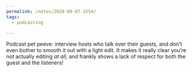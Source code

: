 ```yaml
---
permalink: /notes/2020-09-07-1554/
tags:
  - podcasting

---
```


Podcast pet peeve: interview hosts who talk over their guests, and don’t even bother to smooth it out with a light edit. It makes it really clear you’re not actually editing *at all*, and frankly shows a lack of respect for both the guest and the listeners!